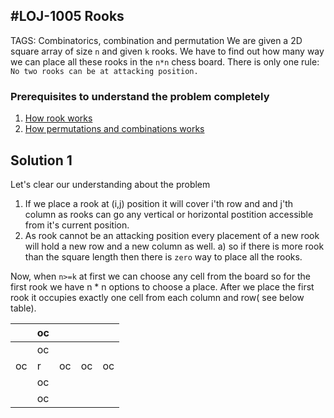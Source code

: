 #LOJ-1005 Rooks
---
TAGS: Combinatorics, combination and permutation
We are given a 2D square array of size `n` and given `k` rooks. We have to find out how many way we can place all these rooks in the `n*n` chess board. There is only one rule: `No two rooks can be at attacking position.`

### Prerequisites to understand the problem completely
1) [How rook works](https://en.wikipedia.org/wiki/Rook_(chess)#:~:text=The%20rook%20moves%20horizontally%20or,a%20special%20move%20called%20castling.)
2) [How permutations and combinations works](https://www.mathsisfun.com/combinatorics/combinations-permutations.html)

## Solution 1
Let's clear our understanding about the problem
1) If we place a rook at (i,j) position it will cover i'th row and and j'th column as rooks can go any vertical or horizontal postition accessible from it's current position.
2) As rook cannot be an attacking position every placement of a new rook will hold a new row and a new column as well.
  a) so if there is more rook than the square length then there is `zero` way to place all the rooks.

Now, when `n>=k` at first we can choose any cell from the board so for the first rook we have n * n options to choose a place. After we place the first rook it occupies exactly one cell from each column and row( see below table).


| |oc | | | |
|--- | ---| ---|--- |--- |
| |oc | | | |
|oc|r |oc|oc|oc|
| |oc | | | |
| |oc| | | |
